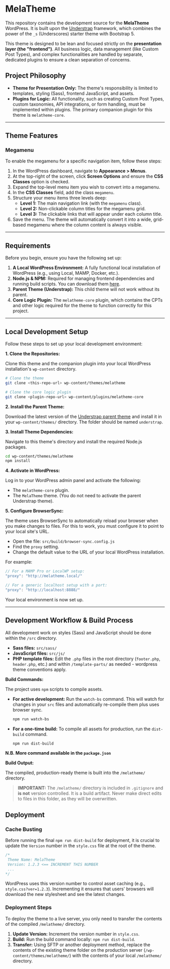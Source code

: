 # MelaTheme

This repository contains the development source for the **MelaTheme** WordPress. It is built upon the [Understrap](https://understrap.com/) framework, which combines the power of the `_s` (Underscores) starter theme with Bootstrap 5.

This theme is designed to be lean and focused strictly on the **presentation layer (the "frontend")**. All business logic, data management (like Custom Post Types), and complex functionalities are handled by separate, dedicated plugins to ensure a clean separation of concerns.

## Project Philosophy

-   **Theme for Presentation Only:** The theme's responsibility is limited to templates, styling (Sass), frontend JavaScript, and assets.
-   **Plugins for Logic:** All functionality, such as creating Custom Post Types, custom taxonomies, API integrations, or form handling, must be implemented within plugins. The primary companion plugin for this theme is `melatheme-core`.

---

## Theme Features

### Megamenu

To enable the megamenu for a specific navigation item, follow these steps:

1.  In the WordPress dashboard, navigate to **Appearance > Menus**.
2.  At the top-right of the screen, click **Screen Options** and ensure the **CSS Classes** option is checked.
3.  Expand the top-level menu item you wish to convert into a megamenu.
4.  In the **CSS Classes** field, add the class `megamenu`.
5.  Structure your menu items three levels deep:
    *   **Level 1:** The main navigation link (with the `megamenu` class).
    *   **Level 2:** Non-clickable column titles for the megamenu grid.
    *   **Level 3:** The clickable links that will appear under each column title.
6.  Save the menu. The theme will automatically convert it into a wide, grid-based megamenu where the column content is always visible.

---

## Requirements

Before you begin, ensure you have the following set up:

1.  **A Local WordPress Environment:** A fully functional local installation of WordPress (e.g., using Local, MAMP, Docker, etc.).
2.  **Node.js & NPM:** Required for managing frontend dependencies and running build scripts. You can download them [here](https://nodejs.org/).
3.  **Parent Theme (Understrap):** This child theme will not work without its parent.
4.  **Core Logic Plugin:** The `melatheme-core` plugin, which contains the CPTs and other logic required for the theme to function correctly for this project.

---

## Local Development Setup

Follow these steps to set up your local development environment:

**1. Clone the Repositories:**

Clone this theme and the companion plugin into your local WordPress installation's `wp-content` directory.

```bash
# Clone the theme
git clone <this-repo-url> wp-content/themes/melatheme

# Clone the core logic plugin
git clone <plugin-repo-url> wp-content/plugins/melatheme-core
```

**2. Install the Parent Theme:**

Download the latest version of the [Understrap parent theme](https://github.com/understrap/understrap) and install it in your `wp-content/themes/` directory. The folder should be named `understrap`.

**3. Install Theme Dependencies:**

Navigate to this theme's directory and install the required Node.js packages.

```bash
cd wp-content/themes/melatheme
npm install
```

**4. Activate in WordPress:**

Log in to your WordPress admin panel and activate the following:
- The `melatheme-core` plugin.
- The `MelaTheme` theme. (You do not need to activate the parent Understrap theme).

**5. Configure BrowserSync:**

The theme uses BrowserSync to automatically reload your browser when you make changes to files. For this to work, you must configure it to point to your local site's URL.

-   Open the file: `src/build/browser-sync.config.js`
-   Find the `proxy` setting.
-   Change the default value to the URL of your local WordPress installation.

For example:
```javascript
// For a MAMP Pro or LocalWP setup:
"proxy": "http://melatheme.local/"

// For a generic localhost setup with a port:
"proxy": "http://localhost:8888/"
```

Your local environment is now set up.

---

## Development Workflow & Build Process

All development work on styles (Sass) and JavaScript should be done within the `/src` directory.

-   **Sass files:** `src/sass/`
-   **JavaScript files:** `src/js/`
-   **PHP template files:** Edit the `.php` files in the root directory (`footer.php`, `header.php`, etc.) and within `/template-parts/` as needed - wordpress theme conventions apply.

**Build Commands:**

The project uses `npm` scripts to compile assets.

-   **For active development:** Run the `watch-bs` command. This will watch for changes in your `src` files and automatically re-compile them plus uses browser sync.
    ```bash
    npm run watch-bs
    ```

-   **For a one-time build:** To compile all assets for production, run the `dist-build` command.
    ```bash
    npm run dist-build
    ```
**N.B. More command available in the `package.json`**

**Build Output:**

The compiled, production-ready theme is built into the `/melatheme/` directory.

> **IMPORTANT:** The `/melatheme/` directory is included in `.gitignore` and **is not** version controlled. It is a build artifact. Never make direct edits to files in this folder, as they will be overwritten.

## Deployment

### Cache Busting

Before running the final `npm run dist-build` for deployment, it is crucial to update the `Version` number in the `style.css` file at the root of the theme.

```css
/*
 Theme Name: MelaTheme
 Version: 1.2.3 <== INCREMENT THIS NUMBER
 ...
*/
```

WordPress uses this version number to control asset caching (e.g., `style.css?ver=1.2.3`). Incrementing it ensures that users' browsers will download the new stylesheet and see the latest changes.

### Deployment Steps

To deploy the theme to a live server, you only need to transfer the contents of the compiled `/melatheme/` directory.

1.  **Update Version:** Increment the version number in `style.css`.
2.  **Build:** Run the build command locally: `npm run dist-build`.
3.  **Transfer:** Using SFTP or another deployment method, replace the contents of the existing theme folder on the production server (`/wp-content/themes/melatheme/`) with the contents of your local `/melatheme/` directory.